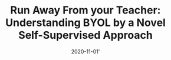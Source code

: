 ---
title: "Run Away From your Teacher: Understanding BYOL by a Novel Self-Supervised Approach"
collection: publications
permalink: /publication/2020-11-01-raft
tldr: 'In this paper, we suggest understanding <a href="https://arxiv.org/pdf/2006.07733.pdf">BYOL</a> from the view of our proposed interpretable self-supervised learning framework, Run Away From your Teacher (RAFT). It optimizes two objectives at the same time: (i) aligning two views of the same data and (ii) running away from the model’s Mean Teacher (MT). Theoretical justification is also provided for equating the proposed RAFT and BYOL under certain conditions.'
date: 2020-11-01'
venue: '<i>Arxiv preprint,</i> 2020.'
paperurl: 'https://arxiv.org/pdf/2011.10944.pdf'
codeurl: 'https://github.com/WOWNICE/RAFT'
img: '/images/publications/raft.png'
authors: "<b>Haizhou Shi*</b>, Dongliang Luo*, Siliang Tang, Jian Wang, Yueting Zhuang"
selected: false
---